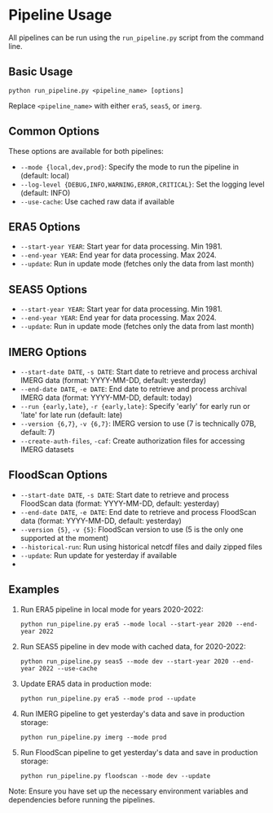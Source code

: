 # Pipeline Usage

All pipelines can be run using the `run_pipeline.py` script from the command line.

## Basic Usage

```
python run_pipeline.py <pipeline_name> [options]
```

Replace `<pipeline_name>` with either `era5`, `seas5`, or `imerg`.

## Common Options

These options are available for both pipelines:

- `--mode {local,dev,prod}`: Specify the mode to run the pipeline in (default: local)
- `--log-level {DEBUG,INFO,WARNING,ERROR,CRITICAL}`: Set the logging level (default: INFO)
- `--use-cache`: Use cached raw data if available

## ERA5 Options

- `--start-year YEAR`: Start year for data processing. Min 1981.
- `--end-year YEAR`: End year for data processing. Max 2024.
- `--update`: Run in update mode (fetches only the data from last month)

## SEAS5 Options

- `--start-year YEAR`: Start year for data processing. Min 1981.
- `--end-year YEAR`: End year for data processing. Max 2024.
- `--update`: Run in update mode (fetches only the data from last month)

## IMERG Options

- `--start-date DATE`, `-s DATE`: Start date to retrieve and process archival IMERG data (format: YYYY-MM-DD, default: yesterday)
- `--end-date DATE`, `-e DATE`: End date to retrieve and process archival IMERG data (format: YYYY-MM-DD, default: today)
- `--run {early,late}`, `-r {early,late}`: Specify 'early' for early run or 'late' for late run (default: late)
- `--version {6,7}`, `-v {6,7}`: IMERG version to use (7 is technically 07B, default: 7)
- `--create-auth-files`, `-caf`: Create authorization files for accessing IMERG datasets

## FloodScan Options

- `--start-date DATE`, `-s DATE`: Start date to retrieve and process FloodScan data (format: YYYY-MM-DD, default: yesterday)
- `--end-date DATE`, `-e DATE`: End date to retrieve and process FloodScan data (format: YYYY-MM-DD, default: yesterday)
- `--version {5}`, `-v {5}`: FloodScan version to use (5 is the only one supported at the moment)
- `--historical-run`: Run using historical netcdf files and daily zipped files
- `--update`: Run update for yesterday if available
- 
## Examples

1. Run ERA5 pipeline in local mode for years 2020-2022:
   ```
   python run_pipeline.py era5 --mode local --start-year 2020 --end-year 2022
   ```

2. Run SEAS5 pipeline in dev mode with cached data, for 2020-2022:
   ```
   python run_pipeline.py seas5 --mode dev --start-year 2020 --end-year 2022 --use-cache
   ```

3. Update ERA5 data in production mode:
   ```
   python run_pipeline.py era5 --mode prod --update
   ```

4. Run IMERG pipeline to get yesterday's data and save in production storage:
   ```
   python run_pipeline.py imerg --mode prod
   ```
   
5. Run FloodScan pipeline to get yesterday's data and save in production storage:
   ```
   python run_pipeline.py floodscan --mode dev --update
   ```
Note: Ensure you have set up the necessary environment variables and dependencies before running the pipelines.
